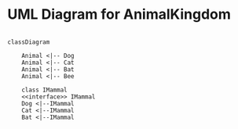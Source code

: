 # UML Diagram for AnimalKingdom

```mermaid

classDiagram

    Animal <|-- Dog
    Animal <|-- Cat
    Animal <|-- Bat
    Animal <|-- Bee

    class IMammal
    <<interface>> IMammal
    Dog <|--IMammal
    Cat <|--IMammal
    Bat <|--IMammal


```
